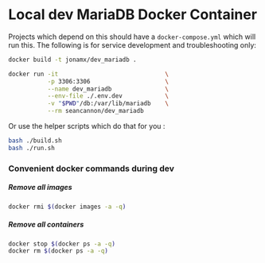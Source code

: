 # Local dev MariaDB Docker Container

Projects which depend on this should have a `docker-compose.yml` which will run this. The following is for service development
and troubleshooting only:

```bash
docker build -t jonamx/dev_mariadb .

docker run -it                              \
           -p 3306:3306                     \
           --name dev_mariadb               \
           --env-file ./.env.dev            \
           -v "$PWD"/db:/var/lib/mariadb    \
           --rm seancannon/dev_mariadb
```

Or use the helper scripts which do that for you :

```bash
bash ./build.sh
bash ./run.sh
```

### Convenient docker commands during dev

##### Remove all images

```bash
docker rmi $(docker images -a -q)
```

##### Remove all containers

```bash
docker stop $(docker ps -a -q)
docker rm $(docker ps -a -q)
```
